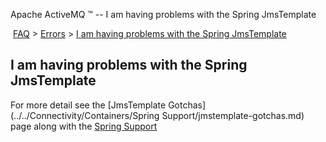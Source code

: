 Apache ActiveMQ ™ -- I am having problems with the Spring JmsTemplate 

 [FAQ](/FAQ/index.md) > [Errors](../../FAQ/errors.md) > [I am having problems with the Spring JmsTemplate](../../FAQ/Errors/i-am-having-problems-with-the-spring-jmstemplate.md)


I am having problems with the Spring JmsTemplate
------------------------------------------------

For more detail see the [JmsTemplate Gotchas](../../Connectivity/Containers/Spring Support/jmstemplate-gotchas.md) page along with the [Spring Support](Connectivity/Containers/spring-Community/support.md)

